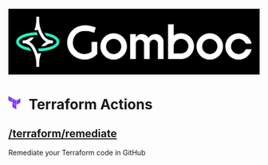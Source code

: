 ![gomboc logo](assets/gomboc-logo.png)

# <img src="assets/terraform-logo.png" style="margin-right:10px" width="24"/> Terraform Actions

## [/terraform/remediate](/terraform/remediate/)

Remediate your Terraform code in GitHub
